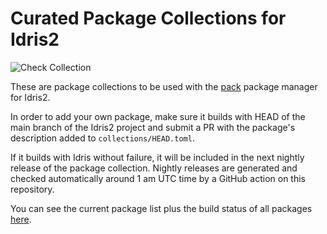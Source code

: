 # Curated Package Collections for Idris2

![Check Collection](https://github.com/stefan-hoeck/idris2-pack-db/actions/workflows/ci-db.yml/badge.svg)

These are package collections to be used with the
[pack](https://github.com/stefan-hoeck/idris2-pack) package manager
for Idris2.

In order to add your own package, make sure it builds with HEAD
of the main branch of the Idris2 project and submit a PR with
the package's description added to `collections/HEAD.toml`.

If it builds with Idris without failure, it will be included
in the next nightly release of the package collection. Nightly releases
are generated and checked automatically around 1 am UTC time
by a GitHub action on this repository.

You can see the current package list plus the build status of
all packages [here](STATUS.md).
